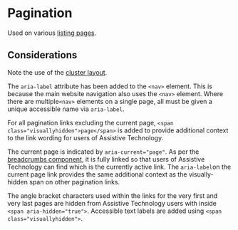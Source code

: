 # Pagination

Used on various [listing pages](../templates/listings.md).

<example title="Pagination" src="components/pagination.html.twig" />

## Considerations

Note the use of the [cluster layout](../layouts/cluster.md).

The `aria-label` attribute has been added to the `<nav>` element. This is because the main website navigation also uses the `<nav>` element. Where there are multiple`<nav>` elements on a single page, all must be given a unique accessible name via `aria-label`.

For all pagination links excluding the current page, `<span class="visuallyhidden">page</span>` is added to provide additional context to the link wording for users of Assistive Technology.

The current page is indicated by `aria-current="page"`. As per the [breadcrumbs component](breadcrumbs.md), it is fully linked so that users of Assistive Technology can find which is the currently active link. The `aria-label`on the current page link provides the same additional context as the visually-hidden span on other pagination links.

The angle bracket characters used within the links for the very first and very last pages are hidden from Assistive Technology users with inside `<span aria-hidden="true">`. Accessible text labels are added using `<span class="visuallyhidden">`.